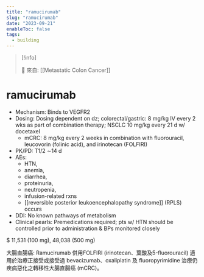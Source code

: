 ```yaml
---
title: "ramucirumab"
slug: "ramucirumab"
date: "2023-09-21"
enableToc: false
tags:
  - building
---
```


> [!info]
>
> 🌱 來自: [[Metastatic Colon Cancer]]

# ramucirumab

- Mechanism: Binds to VEGFR2
- Dosing: Dosing dependent on dz; colorectal/gastric: 8 mg/kg IV every 2 wks as part of combination therapy; NSCLC 10 mg/kg every 21 d w/ docetaxel
  - mCRC: 8 mg/kg every 2 weeks in combination with fluorouracil, leucovorin (folinic acid), and irinotecan (FOLFIRI)
- PK/PD: T1/2 ∼14 d
- AEs:
  - HTN,
  - anemia,
  - diarrhea,
  - proteinuria,
  - neutropenia,
  - infusion-related rxns
  - [[reversible posterior leukoencephalopathy syndrome]] (RPLS) occurs
- DDI: No known pathways of metabolism
- Clinical pearls: Premedications required; pts w/ HTN should be controlled prior to administration & BPs monitored closely

$ 11,531 (100 mg), 48,038 (500 mg)

大腸直腸癌: Ramucirumab 併用FOLFIRI (irinotecan、葉酸及5-fluorouracil) 適用於治療正接受或接受過 bevacizumab、oxaliplatin 及 fluoropyrimidine 治療仍疾病惡化之轉移性大腸直腸癌 (mCRC)。
